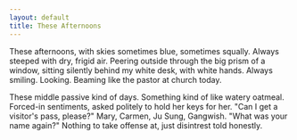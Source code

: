 ```yaml
---
layout: default
title: These Afternoons
---
```

These afternoons, with skies sometimes blue, 
sometimes squally.
  Always steeped with dry, frigid air.
Peering outside through the big prism of a window,
sitting silently behind my white desk, with white hands.
  Always smiling. Looking. Beaming like the pastor at church today.

These middle passive kind of days. Something kind of like watery oatmeal.
Forced-in sentiments, asked politely to hold her keys for her.
  "Can I get a visitor's pass, please?"
Mary, Carmen, Ju Sung, Gangwish.
  "What was your name again?"
Nothing to take offense at, just disintrest told honestly.
